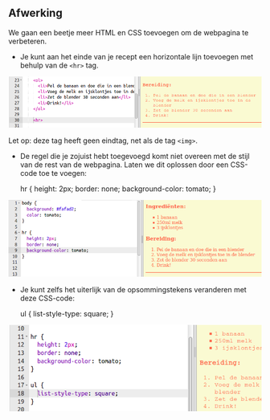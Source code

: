 ## Afwerking

We gaan een beetje meer HTML en CSS toevoegen om de webpagina te verbeteren.

+ Je kunt aan het einde van je recept een horizontale lijn toevoegen met behulp van de `<hr>` tag.

![screenshot](images/recipe-hr.png)

Let op: deze tag heeft geen eindtag, net als de tag `<img>`.

+ De regel die je zojuist hebt toegevoegd komt niet overeen met de stijl van de rest van de webpagina. Laten we dit oplossen door een CSS-code toe te voegen:

    hr {
        height: 2px;
        border: none;
        background-color: tomato;
    }
    

![screenshot](images/recipe-hr-css.png)

+ Je kunt zelfs het uiterlijk van de opsommingstekens veranderen met deze CSS-code:

    ul {
        list-style-type: square;
    }
    

![screenshot](images/recipe-ul-css.png)